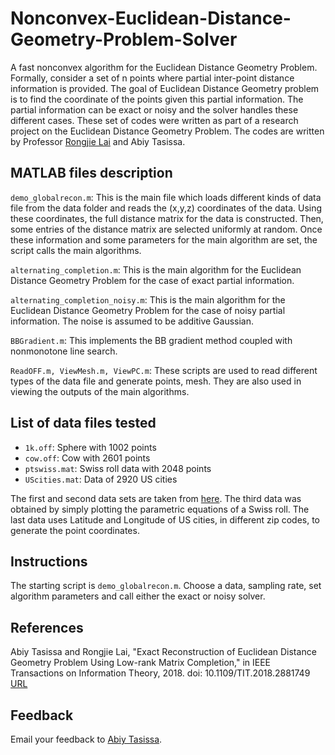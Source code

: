 # Nonconvex-Euclidean-Distance-Geometry-Problem-Solver
A fast nonconvex algorithm for the Euclidean Distance Geometry Problem. Formally, consider a set of n points where partial inter-point distance information is provided. The goal of Euclidean Distance Geometry problem is to find the coordinate of the points given this partial information. The partial information can be exact or noisy and the solver handles these different cases. These set of codes were written as part of a research project on the Euclidean Distance Geometry Problem. The codes are written by Professor [Rongjie Lai](http://homepages.rpi.edu/~lair/) and Abiy Tasissa. 

## MATLAB files description
`demo_globalrecon.m`: This is the main file which loads different kinds of data file from the data folder and reads the (x,y,z) coordinates of the data. Using these coordinates, the full distance matrix for the data is constructed. Then, some entries of the distance matrix are selected uniformly at random. Once these information and some parameters for the main algorithm are set, the script calls the main algorithms.  

`alternating_completion.m`: This is the main algorithm for the Euclidean Distance Geometry Problem for the case of exact partial information. 

`alternating_completion_noisy.m`: This is the main algorithm for the Euclidean Distance Geometry Problem for the case of noisy partial information. The noise is assumed to be additive Gaussian.

`BBGradient.m`: This implements the BB gradient method coupled with nonmonotone line search. 

`ReadOFF.m, ViewMesh.m, ViewPC.m`: These scripts are used to read different types of the data file and generate points, mesh. They are also used in viewing the outputs of the main algorithms.

## List of data files tested
* `1k.off`: Sphere with 1002 points
* `cow.off`: Cow with 2601 points
* `ptswiss.mat`: Swiss roll data with 2048 points
* `UScities.mat`: Data of 2920 US cities

The first and second data sets are taken from [here](http://visionair.ge.imati.cnr.it/ontologies/shapes/search.jsp).
The third data was obtained by simply plotting the parametric equations of a Swiss roll. The last data uses Latitude
and Longitude of US cities, in different zip codes, to generate the point coordinates. 

## Instructions

The starting script is `demo_globalrecon.m`. Choose a data, sampling rate, set algorithm parameters and call either the exact or noisy solver. 
## References

Abiy Tasissa and Rongjie Lai, "Exact Reconstruction of Euclidean Distance Geometry Problem Using Low-rank Matrix Completion," in IEEE Transactions on Information Theory, 2018. doi: 10.1109/TIT.2018.2881749
[URL](http://ieeexplore.ieee.org/stamp/stamp.jsp?tp=&arnumber=8537996&isnumber=4667673)


## Feedback

Email your feedback to <a href="mailto:abiy19@gmail.com">Abiy Tasissa</a>.

